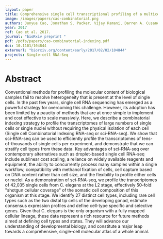```yaml
---
layout: paper
title: Comprehensive single cell transcriptional profiling of a multicellular organism by combinatorial indexing
image: /images/papers/cao-combinatorial.png
authors: Junyue Cao, Jonathan S. Packer, Vijay Ramani, Darren A. Cusanovich, Chau Huynh, Riza Daza, Xiaojie Qiu, Choli Lee, Scott N. Furlan, Frank J. Steemers, Andrew Adey, Robert H. Waterston, Cole Trapnell, Jay Shendure
year: 2017
ref: Cao et al. 2017.
journal: "bioRxiv preprint "
pdf: /pdfs/papers/cao-combinatorial-indexing.pdf
doi: 10.1101/104844
externurl: "biorxiv.org/content/early/2017/02/02/104844"
projects: Single-cell RNA-Seq
---
```


# Abstract

Conventional methods for profiling the molecular content of biological samples fail to resolve heterogeneity that is present at the level of single cells. In the past few years, single cell RNA sequencing has emerged as a powerful strategy for overcoming this challenge. However, its adoption has been limited by a paucity of methods that are at once simple to implement and cost effective to scale massively. Here, we describe a combinatorial indexing strategy to profile the transcriptomes of large numbers of single cells or single nuclei without requiring the physical isolation of each cell (Single cell Combinatorial Indexing RNA-seq or sci-RNA-seq). We show that sci-RNA-seq can be used to efficiently profile the transcriptomes of tens-of-thousands of single cells per experiment, and demonstrate that we can stratify cell types from these data. Key advantages of sci-RNA-seq over contemporary alternatives such as droplet-based single cell RNA-seq include sublinear cost scaling, a reliance on widely available reagents and equipment, the ability to concurrently process many samples within a single workflow, compatibility with methanol fixation of cells, cell capture based on DNA content rather than cell size, and the flexibility to profile either cells or nuclei. As a demonstration of sci-RNA-seq, we profile the transcriptomes of 42,035 single cells from C. elegans at the L2 stage, effectively 50-fold "shotgun cellular coverage" of the somatic cell composition of this organism at this stage. We identify 27 distinct cell types, including rare cell types such as the two distal tip cells of the developing gonad, estimate consensus expression profiles and define cell-type specific and selective genes. Given that C. elegans is the only organism with a fully mapped cellular lineage, these data represent a rich resource for future methods aimed at defining cell types and states. They will advance our understanding of developmental biology, and constitute a major leap towards a comprehensive, single-cell molecular atlas of a whole animal.